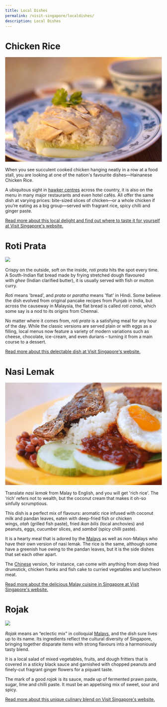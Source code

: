 ```yaml
---
title: Local Dishes
permalink: /visit-singapore/localdishes/
description: Local Dishes
---
```

# Chicken Rice
![](/images/Chicken%20Rice.jpg)

When you see succulent cooked chicken hanging neatly in a row at a food stall, you are looking at one of the nation's favourite dishes—Hainanese Chicken Rice.

A ubiquitous sight in&nbsp;<a href="https://www.visitsingapore.com/editorials/the-street-food-of-singapore/" target="_blank">hawker centres</a>&nbsp;across the country, it is also on the menu in many major restaurants and even hotel cafés. All offer the same dish at varying prices: bite-sized slices of chicken—or a whole chicken if you’re eating as a big group—served with fragrant rice, spicy chilli and ginger paste.

<a href="https://www.visitsingapore.com/dining-drinks-singapore/local-dishes/hainanese-chicken-rice/" target="_blank">Read more about this local delight and find out where to taste it for yourself at Visit Singapore's website.</a>
# Roti Prata
![](/images/Roti%20Prata.jpg)

Crispy on the outside, soft on the inside,&nbsp;_roti prata_&nbsp;hits the spot every time. A South-Indian flat bread made by frying stretched dough flavoured with&nbsp;_ghee_&nbsp;(Indian clarified butter), it is usually served with fish or mutton curry.

_Roti_&nbsp;means 'bread', and&nbsp;_prata_&nbsp;or&nbsp;_paratha_&nbsp;means 'flat' in Hindi. Some believe the dish evolved from original pancake recipes from Punjab in India, but across the causeway in Malaysia, the flat bread is called&nbsp;_roti canai_, which some say is a nod to its origins from Chennai.

No matter where it comes from,&nbsp;_roti prata_&nbsp;is a satisfying meal for any hour of the day. While the classic versions are served plain or with eggs as&nbsp;a filling, local menus now feature a variety of modern variations such as cheese, chocolate, ice-cream, and even durians – turning it from a main course to a dessert.

<a href="https://www.visitsingapore.com/dining-drinks-singapore/local-dishes/roti-prata/" target="_blank">Read more about this delectable dish at Visit Singapore's website.</a>
# Nasi Lemak
![](/images/Nasi%20Lemak.jpg)

Translate&nbsp;_nasi lemak_&nbsp;from Malay to English, and you will get 'rich rice'. The ‘rich’ refers not to wealth, but the coconut cream that makes it oh-so sinfully scrumptious.

This dish is a perfect mix of flavours: aromatic rice infused with coconut milk and pandan leaves, eaten with deep-fried fish or chicken wings,&nbsp;_otah_&nbsp;(grilled fish paste), fried&nbsp;_ikan bilis_&nbsp;(local anchovies) and peanuts, eggs, cucumber slices, and&nbsp;_sambal_&nbsp;(spicy chilli paste).

It is a hearty meal that is adored by the <a href="https://www.visitsingapore.com/en_au/travel-guide-tips/about-singapore/people-of-singapore/" target="_blank">Malays</a>&nbsp;as well as non-Malays who have their own version of nasi lemak. The rice is the same, although some have a greenish hue owing to the pandan leaves, but it is the side dishes that set each other apart.

The&nbsp;<a href="https://www.visitsingapore.com/en_au/travel-guide-tips/about-singapore/people-of-singapore/" target="_blank">Chinese</a>&nbsp;version, for instance, can come with anything from deep fried drumstick, chicken franks and fish cake to curried vegetables and luncheon meat.

<a href="https://www.visitsingapore.com/editorials/singapore-malay-cuisine/" target="_blank">Read more about the delicious Malay cuisine in Singapore at Visit Singapore's website.</a>
# Rojak
![](/images/Rojak.jpg)

_Rojak_&nbsp;means an “eclectic mix” in colloquial&nbsp;<a href="https://www.visitsingapore.com/en_au/travel-guide-tips/about-singapore/people-of-singapore/" target="_blank">Malays</a>, and the dish sure lives up to its name. Its ingredients reflect the cultural diversity of Singapore, bringing together disparate items with strong flavours into a harmoniously tasty blend.

It is a local salad of mixed vegetables, fruits, and dough fritters that is covered in a sticky black sauce and garnished with chopped peanuts and finely-cut fragrant ginger flowers for a piquant taste.

The mark of a good&nbsp;_rojak_&nbsp;is its sauce, made up of fermented prawn paste, sugar, lime and chilli paste. It must be an appetising mix of sweet, sour and spicy.

<a href="https://www.visitsingapore.com/en_au/dining-drinks-singapore/local-dishes/rojak/" target="_blank">Read more about this unique culinary blend on Visit Singapore's website.</a>